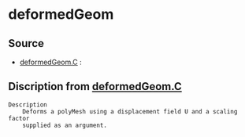 # deformedGeom

## Source

- [deformedGeom.C](deformedGeom.C) : 


## Discription from [deformedGeom.C](deformedGeom.C)

```
Description
    Deforms a polyMesh using a displacement field U and a scaling factor
    supplied as an argument.


```

